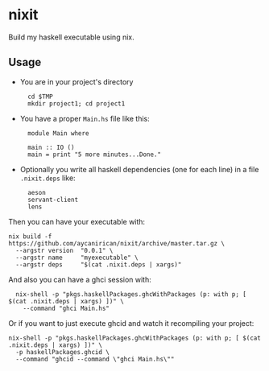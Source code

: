 # nixit

Build my haskell executable using nix.

## Usage

  - You are in your project's directory
    ```
      cd $TMP
      mkdir project1; cd project1
    ```
    
  - You have a proper `Main.hs` file like this:
    ```
      module Main where
      
      main :: IO ()
      main = print "5 more minutes...Done."
    ```
  - Optionally you write all haskell dependencies (one for each line)
    in a file `.nixit.deps` like:
    ```
      aeson
      servant-client
      lens
    ```
    
Then you can have your executable with:
```
nix build -f https://github.com/aycanirican/nixit/archive/master.tar.gz \
  --argstr version  "0.0.1" \
  --argstr name     "myexecutable" \
  --argstr deps     "$(cat .nixit.deps | xargs)"
```

And also you can have a ghci session with:
```
  nix-shell -p "pkgs.haskellPackages.ghcWithPackages (p: with p; [ $(cat .nixit.deps | xargs) ])" \
    --command "ghci Main.hs"
```

Or if you want to just execute ghcid and watch it recompiling your project:
```
nix-shell -p "pkgs.haskellPackages.ghcWithPackages (p: with p; [ $(cat .nixit.deps | xargs) ])" \
  -p haskellPackages.ghcid \
  --command "ghcid --command \"ghci Main.hs\""
```
